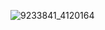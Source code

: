 ![9233841_4120164](https://github.com/user-attachments/assets/3758a9c7-d008-4c07-99c2-d3c7dd35c4f8)
